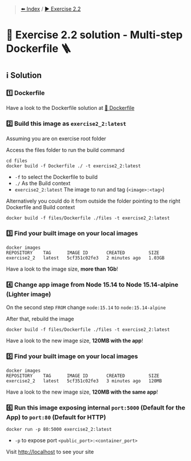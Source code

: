 > [⬅️ Index](../README.md) / [▶️ Exercise 2.2](exercise2_2.md)
# 🧩 Exercise 2.2 solution - Multi-step Dockerfile 🪜

## ℹ️ Solution

### 1️⃣ Dockerfile

Have a look to the Dockerfile solution at [📄 Dockerfile](solution/Dockerfile)

### 2️⃣ Build this image as `exercise2_2:latest`

Assuming you are on exercise root folder

Access the files folder to run the build command

```shell
cd files
docker build -f Dockerfile ./ -t exercise2_2:latest
```

* `-f` to select the Dockerfile to build
* `./` As the Build context
* `exercise2_2:latest` The image to run and tag (`<image>:<tag>`)

Alternatively you could do it from outside the folder pointing to the right Dockerfile and Build context

```shell
docker build -f files/Dockerfile ./files -t exercise2_2:latest
```

### 3️⃣ Find your built image on your local images

```shell
docker images
REPOSITORY    TAG      IMAGE ID       CREATED         SIZE
exercise2_2   latest   5cf351c02fe3   2 minutes ago   1.03GB
```

Have a look to the image size, **more than 1Gb**!

### 4️⃣ Change app image from Node 15.14 to Node 15.14-alpine (Lighter image)

On the second step `FROM` change `node:15.14` to `node:15.14-alpine`

After that, rebuild the image

```shell
docker build -f files/Dockerfile ./files -t exercise2_2:latest
```

Have a look to the new image size, **120MB with the app**!

### 5️⃣ Find your built image on your local images

```shell
docker images
REPOSITORY    TAG      IMAGE ID       CREATED         SIZE
exercise2_2   latest   5cf351c02fe3   3 minutes ago   120MB
```

Have a look to the new image size, **120MB with the same app**!

### 6️⃣ Run this image exposing internal `port:5000` (Default for the App) to `port:80` (Default for HTTP)

```shell
docker run -p 80:5000 exercise2_2:latest
```

* `-p` to expose port `<public_port>:<container_port>`

Visit [http://localhost](http://localhost) to see your site
